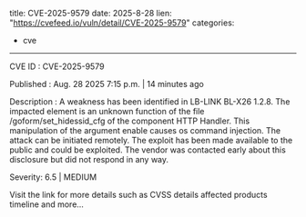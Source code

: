  
title: CVE-2025-9579
date: 2025-8-28
lien: "https://cvefeed.io/vuln/detail/CVE-2025-9579"
categories:
  - cve
---

CVE ID : CVE-2025-9579

Published :  Aug. 28
2025
7:15 p.m. | 14 minutes ago

Description : A weakness has been identified in LB-LINK BL-X26 1.2.8. The impacted element is an unknown function of the file /goform/set_hidessid_cfg of the component HTTP Handler. This manipulation of the argument enable causes os command injection. The attack can be initiated remotely. The exploit has been made available to the public and could be exploited. The vendor was contacted early about this disclosure but did not respond in any way.

Severity: 6.5 | MEDIUM

Visit the link for more details
such as CVSS details
affected products
timeline
and more...
